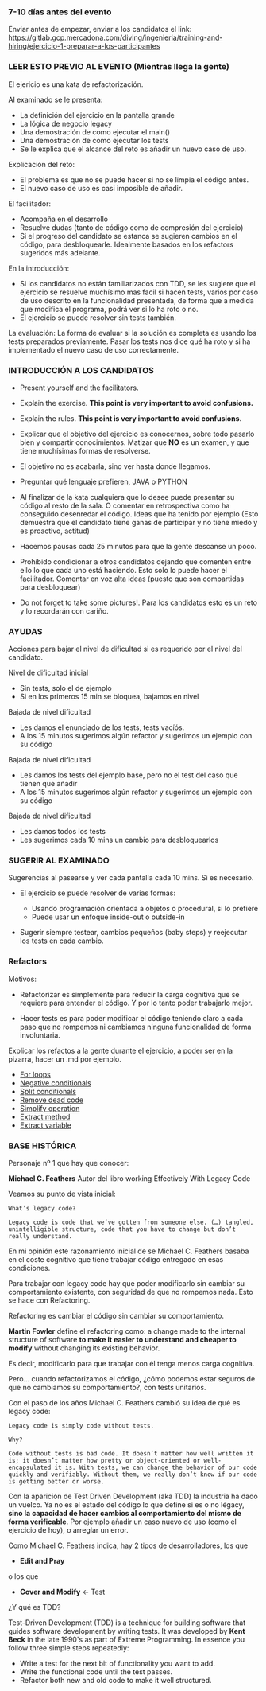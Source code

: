 ### 7-10 días antes del evento

Enviar antes de empezar, enviar a los candidatos el link:
https://gitlab.gcp.mercadona.com/diving/ingenieria/training-and-hiring/ejercicio-1-preparar-a-los-participantes

### LEER ESTO PREVIO AL EVENTO (Mientras llega la gente)

El ejericio es una kata de refactorización.

Al examinado se le presenta:
* La definición del ejercicio en la pantalla grande
* La lógica de negocio legacy
* Una demostración de como ejecutar el main()
* Una demostración de como ejecutar los tests
* Se le explica que el alcance del reto es añadir un nuevo caso de uso.

Explicación del reto:
* El problema es que no se puede hacer si no se limpia el código antes.
* El nuevo caso de uso es casi imposible de añadir.

El facilitador:
* Acompaña en el desarrollo
* Resuelve dudas (tanto de código como de compresión del ejercicio)
* Si el progreso del candidato se estanca se sugieren cambios en el código, para desbloquearle. Idealmente basados en los refactors sugeridos más adelante.

En la introducción:
* Si los candidatos no están familiarizados con TDD, se les sugiere que el ejercicio se resuelve muchísimo mas facil si hacen tests, varios por caso de uso descrito en la funcionalidad presentada, de forma que a medida que modifica el programa, podrá ver si lo ha roto o no.
* El ejercicio se puede resolver sin tests también.

La evaluación:
La forma de evaluar si la solución es completa es usando los tests preparados previamente. Pasar los tests nos dice qué ha roto y si ha implementado el nuevo caso de uso correctamente.

### INTRODUCCIÓN A LOS CANDIDATOS

* Present yourself and the facilitators.

* Explain the exercise. **This point is very important to avoid confusions.**

* Explain the rules. **This point is very important to avoid confusions.**

* Explicar que el objetivo del ejercicio es conocernos, sobre todo pasarlo bien y compartir conocimientos. Matizar que **NO** es un examen, y que tiene muchísimas formas de resolverse.

* El objetivo no es acabarla, sino ver hasta donde llegamos.

* Preguntar qué lenguaje prefieren, JAVA o PYTHON

* Al finalizar de la kata cualquiera que lo desee puede presentar su código al resto de la sala. O comentar en retrospectiva como ha conseguido desenredar el código. Ideas que ha tenido por ejemplo (Esto demuestra que el candidato tiene ganas de participar y no tiene miedo y es proactivo, actitud)

* Hacemos pausas cada 25 minutos para que la gente descanse un poco.

* Prohibido condicionar a otros candidatos dejando que comenten entre ello lo que cada uno está haciendo. Esto solo lo puede hacer el facilitador. Comentar en voz alta ideas (puesto que son compartidas para desbloquear)

* Do not forget to take some pictures!. Para los candidatos esto es un reto y lo recordarán con cariño.


### AYUDAS

Acciones para bajar el nivel de dificultad si es requerido por el nivel del candidato.

Nivel de dificultad inicial
  * Sin tests, solo el de ejemplo
  * Si en los primeros 15 min se bloquea, bajamos en nivel

Bajada de nivel dificultad
  * Les damos el enunciado de los tests, tests vacíós.
  * A los 15 minutos sugerimos algún refactor y sugerimos un ejemplo con su código

Bajada de nivel dificultad
  * Les damos los tests del ejemplo base, pero no el test del caso que tienen que añadir
  * A los 15 minutos sugerimos algún refactor y sugerimos un ejemplo con su código

Bajada de nivel dificultad
  * Les damos todos los tests
  * Les sugerimos cada 10 mins un cambio para desbloquearlos


### SUGERIR AL EXAMINADO

Sugerencias al pasearse y ver cada pantalla cada 10 mins. Si es necesario.

* El ejercicio se puede resolver de varias formas:
  * Usando programación orientada a objetos o procedural, si lo prefiere
  * Puede usar un enfoque inside-out o outside-in


* Sugerir siempre testear, cambios pequeños (baby steps) y reejecutar los tests en cada cambio.

### Refactors

Motivos:

* Refactorizar es simplemente para reducir la carga cognitiva que se requiere para entender el código. Y por lo tanto poder trabajarlo mejor.

* Hacer tests es para poder modificar el código teniendo claro a cada paso que no rompemos ni cambiamos ninguna funcionalidad de forma involuntaria.

Explicar los refactos a la gente durante el ejercicio, a poder ser en la pizarra, hacer un .md por ejemplo.

* [For loops](refactors/1_for_loops.md)
* [Negative conditionals](refactors/2_negative_conditionals.md)
* [Split conditionals](refactors/3_split_conditionals.md)
* [Remove dead code](refactors/4_remove_dead_code.md)
* [Simplify operation](refactors/5_simplify_operations.md)
* [Extract method](refactors/6_extract_method.md)
* [Extract variable](refactors/7_extract_variable.md)

### BASE HISTÓRICA

Personaje nº 1 que hay que conocer:

**Michael C. Feathers** Autor del libro working Effectively With Legacy Code

Veamos su punto de vista inicial:

```
What’s legacy code?

Legacy code is code that we’ve gotten from someone else. (…) tangled, unintelligible structure, code that you have to change but don’t really understand.
```

En mi opinión este razonamiento inicial de se Michael C. Feathers basaba en el coste cognitivo que tiene trabajar código entregado en esas condiciones.

Para trabajar con legacy code hay que poder modificarlo sin cambiar su comportamiento existente, con seguridad de que no rompemos nada. Esto se hace con Refactoring.

Refactoring es cambiar el código sin cambiar su comportamiento.

**Martin Fowler** define el refactoring como: a change made to the internal structure of software **to make it easier to understand and cheaper to modify** without changing its existing behavior.

Es decir, modificarlo para que trabajar con él tenga menos carga cognitiva.

Pero... cuando refactorizamos el código, ¿cómo podemos estar seguros de que no cambiamos su comportamiento?, con tests unitarios.

Con el paso de los años Michael C. Feathers cambió su idea de qué es legacy code:

```
Legacy code is simply code without tests.

Why?

Code without tests is bad code. It doesn’t matter how well written it is; it doesn’t matter how pretty or object-oriented or well-encapsulated it is. With tests, we can change the behavior of our code quickly and verifiably. Without them, we really don’t know if our code is getting better or worse.
```

Con la aparición de Test Driven Development (aka TDD) la industria ha dado un vuelco.
Ya no es el estado del código lo que define si es o no légacy, **sino la capacidad de hacer cambios al comportamiento del mismo de forma verificable**. Por ejemplo añadir un caso nuevo de uso (como el ejercicio de hoy), o arreglar un error.

Como Michael C. Feathers indica, hay 2 tipos de desarrolladores, los que 

* **Edit and Pray**

o los que

* **Cover and Modify**  <- Test

¿Y qué es TDD?

Test-Driven Development (TDD) is a technique for building software that guides software development by writing tests. It was developed by **Kent Beck** in the late 1990's as part of Extreme Programming. In essence you follow three simple steps repeatedly:

* Write a test for the next bit of functionality you want to add.
* Write the functional code until the test passes.
* Refactor both new and old code to make it well structured.

